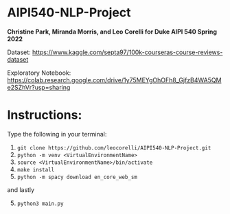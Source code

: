 # AIPI540-NLP-Project
**Christine Park, Miranda Morris, and Leo Corelli for Duke AIPI 540 Spring 2022**

Dataset: https://www.kaggle.com/septa97/100k-courseras-course-reviews-dataset

Exploratory Notebook: https://colab.research.google.com/drive/1y75MEYgOhOFh8_GjfzB4WA5QMe2SZhVr?usp=sharing

# Instructions:
Type the following in your terminal:
1. `git clone https://github.com/leocorelli/AIPI540-NLP-Project.git`
2. `python -m venv <VirtualEnvironmentName>`
3. `source <VirtualEnvironmentName>/bin/activate`
4. `make install`
5. `python -m spacy download en_core_web_sm`

and lastly 

5. `python3 main.py`
